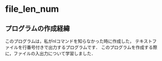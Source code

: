 # file_len_num
## プログラムの作成経緯
このプログラムは，私がnlコマンドを知らなかった時に作成した，
テキストファイルを行番号付きで出力するプログラムです．
このプログラムを作成する際に，ファイルの入出力について学習しました．